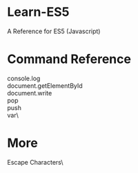 # Learn-ES5
A Reference for ES5 (Javascript)

# Command Reference
console.log\
document.getElementById\
document.write\
pop\
push\
var\

# More

Escape Characters\
